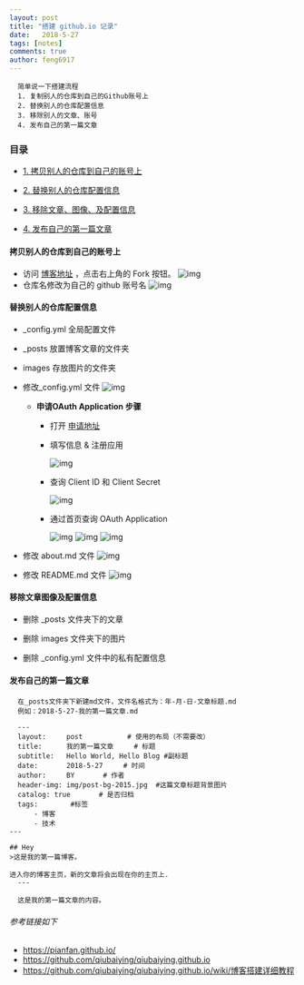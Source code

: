 ```yaml
---
layout: post
title: "搭建 github.io 记录"
date:   2018-5-27
tags: [notes]
comments: true
author: feng6917
---
```


  ```
    简单说一下搭建流程
    1. 复制别人的仓库到自己的Github账号上
    2. 替换别人的仓库配置信息
    3. 移除别人的文章、账号
    4. 发布自己的第一篇文章
  ```

<!-- more -->

### 目录

- [1. 拷贝别人的仓库到自己的账号上](#拷贝别人的仓库到自己的账号上)

- [2. 替换别人的仓库配置信息](#替换别人的仓库配置信息)

- [3. 移除文章、图像、及配置信息](#移除文章图像及配置信息)

- [4. 发布自己的第一篇文章](#发布自己的第一篇文章)

#### 拷贝别人的仓库到自己的账号上

- 访问 [博客地址](https://github.com/feng6917/feng6917.github.io) ，点击右上角的 Fork 按钮。
  ![img](../images/2018-5-27/1.png)
- 仓库名修改为自己的 github 账号名
  ![img](../images/2018-5-27/2.png)  

#### 替换别人的仓库配置信息

- _config.yml 全局配置文件
- _posts 放置博客文章的文件夹
- images 存放图片的文件夹

- 修改_config.yml 文件
  ![img](../images/2018-5-27/3.png)  

  - **申请OAuth Application 步骤**
    - 打开 [申请地址](https://github.com/settings/applications/new)

    - 填写信息 & 注册应用

      ![img](../images/2018-5-27/6.png)  

    - 查询 Client ID 和 Client Secret

      ![img](../images/2018-5-27/10.png)  

    - 通过首页查询 OAuth Application

      ![img](../images/2018-5-27/7.png)
      ![img](../images/2018-5-27/8.png)
      ![img](../images/2018-5-27/9.png)
  
- 修改 about.md 文件
  ![img](../images/2018-5-27/4.png)  

- 修改 README.md 文件
  ![img](../images/2018-5-27/5.png)  

#### 移除文章图像及配置信息

- 删除 _posts 文件夹下的文章

- 删除 images 文件夹下的图片

- 删除 _config.yml 文件中的私有配置信息

#### 发布自己的第一篇文章

  ```
    在_posts文件夹下新建md文件，文件名格式为：年-月-日-文章标题.md
    例如：2018-5-27-我的第一篇文章.md

    ---
    layout:     post           # 使用的布局（不需要改）
    title:      我的第一篇文章     # 标题 
    subtitle:   Hello World, Hello Blog #副标题
    date:       2018-5-27     # 时间
    author:     BY       # 作者
    header-img: img/post-bg-2015.jpg  #这篇文章标题背景图片
    catalog: true       # 是否归档
    tags:        #标签
        - 博客
        - 技术
---

## Hey
>这是我的第一篇博客。

进入你的博客主页，新的文章将会出现在你的主页上.
    ---

    这是我的第一篇文章的内容。

  ```

###### 参考链接如下

- <https://pianfan.github.io/>
- <https://github.com/qiubaiying/qiubaiying.github.io>
- <https://github.com/qiubaiying/qiubaiying.github.io/wiki/博客搭建详细教程>
